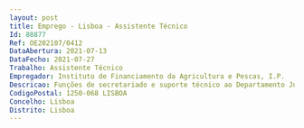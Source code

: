 ```yaml
--- 
layout: post
title: Emprego - Lisboa - Assistente Técnico
Id: 88877
Ref: OE202107/0412
DataAbertura: 2021-07-13
DataFecho: 2021-07-27
Trabalho: Assistente Técnico
Empregador: Instituto de Financiamento da Agricultura e Pescas, I.P.
Descricao: Funções de secretariado e suporte técnico ao Departamento Jurídico    Realizar contatos institucionais   Gerir agenda de compromissos     Colaborar na preparação e seguimento de viagens    Organizar a informação e documentos no sistema de gestão documental    Executar tarefas relacionadas com o expediente do Departamento Jurídico.  Abertura de processos jurídicos na base de dados do Departamento   Tratamento  dos processos na base de dados do Departamento   Organização do arquivo dos processos jurídicos   Executar tarefas relacionadas com o expediente da Unidade Jurídica   Gerir o economato do economato.
CodigoPostal: 1250-068 LISBOA
Concelho: Lisboa
Distrito: Lisboa
--- 
```

